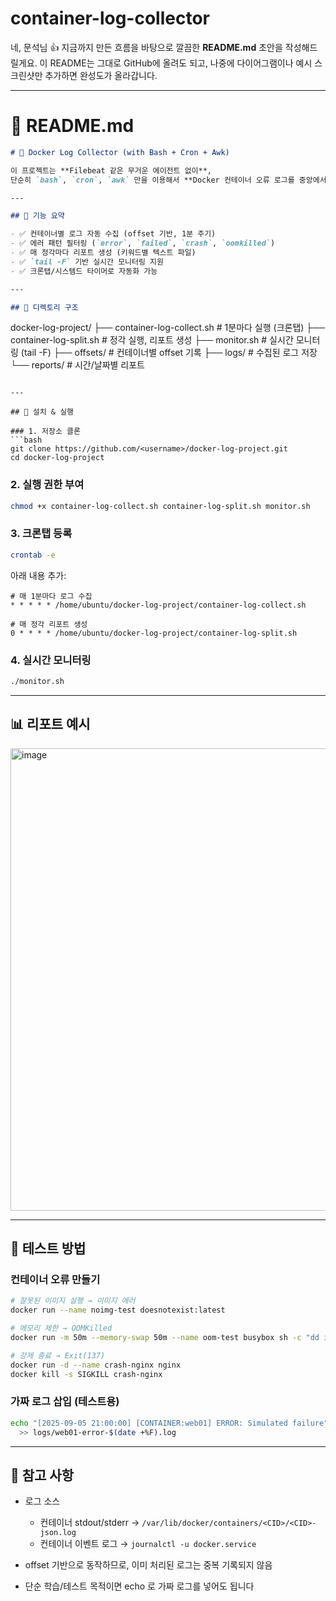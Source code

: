 # container-log-collector


네, 문석님 👍 지금까지 만든 흐름을 바탕으로 깔끔한 **README.md** 초안을 작성해드릴게요.
이 README는 그대로 GitHub에 올려도 되고, 나중에 다이어그램이나 예시 스크린샷만 추가하면 완성도가 올라갑니다.

---

# 📄 README.md

```markdown
# 🐳 Docker Log Collector (with Bash + Cron + Awk)

이 프로젝트는 **Filebeat 같은 무거운 에이전트 없이**,  
단순히 `bash`, `cron`, `awk` 만을 이용해서 **Docker 컨테이너 오류 로그를 중앙에서 수집·분류·모니터링**하는 경량 시스템입니다.  

---

## 📌 기능 요약

- ✅ 컨테이너별 로그 자동 수집 (offset 기반, 1분 주기)
- ✅ 에러 패턴 필터링 (`error`, `failed`, `crash`, `oomkilled`)
- ✅ 매 정각마다 리포트 생성 (키워드별 텍스트 파일)
- ✅ `tail -F` 기반 실시간 모니터링 지원
- ✅ 크론탭/시스템드 타이머로 자동화 가능

---

## 📂 디렉토리 구조

```

docker-log-project/
├── container-log-collect.sh   # 1분마다 실행 (크론탭)
├── container-log-split.sh     # 정각 실행, 리포트 생성
├── monitor.sh                 # 실시간 모니터링 (tail -F)
├── offsets/                   # 컨테이너별 offset 기록
├── logs/                      # 수집된 로그 저장
└── reports/                   # 시간/날짜별 리포트

````

---

## 🚀 설치 & 실행

### 1. 저장소 클론
```bash
git clone https://github.com/<username>/docker-log-project.git
cd docker-log-project
````

### 2. 실행 권한 부여

```bash
chmod +x container-log-collect.sh container-log-split.sh monitor.sh
```

### 3. 크론탭 등록

```bash
crontab -e
```

아래 내용 추가:

```cron
# 매 1분마다 로그 수집
* * * * * /home/ubuntu/docker-log-project/container-log-collect.sh

# 매 정각 리포트 생성
0 * * * * /home/ubuntu/docker-log-project/container-log-split.sh
```

### 4. 실시간 모니터링

```bash
./monitor.sh
```

---

## 📊 리포트 예시

<img width="916" height="740" alt="image" src="https://github.com/user-attachments/assets/8b7a6cec-dd17-4e90-a3eb-16d4eb201514" />


---

## 🧪 테스트 방법

### 컨테이너 오류 만들기

```bash
# 잘못된 이미지 실행 → 이미지 에러
docker run --name noimg-test doesnotexist:latest

# 메모리 제한 → OOMKilled
docker run -m 50m --memory-swap 50m --name oom-test busybox sh -c "dd if=/dev/zero of=/dev/null bs=100M"

# 강제 종료 → Exit(137)
docker run -d --name crash-nginx nginx
docker kill -s SIGKILL crash-nginx
```

### 가짜 로그 삽입 (테스트용)

```bash
echo "[2025-09-05 21:00:00] [CONTAINER:web01] ERROR: Simulated failure" \
  >> logs/web01-error-$(date +%F).log
```

---

## 📌 참고 사항

* 로그 소스

  * 컨테이너 stdout/stderr → `/var/lib/docker/containers/<CID>/<CID>-json.log`
  * 컨테이너 이벤트 로그 → `journalctl -u docker.service`
* offset 기반으로 동작하므로, 이미 처리된 로그는 중복 기록되지 않음
* 단순 학습/테스트 목적이면 echo 로 가짜 로그를 넣어도 됩니다

